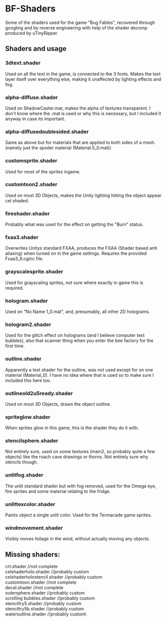 # BF-Shaders
Some of the shaders used for the game "Bug Fables", recovered through googling and by reverse engineering with help of the shader decomp produced by uTinyRipper.
## Shaders and usage
### 3dtext.shader
Used on all the text in the game, is connected to the 3 fonts. Makes the text layer itself over everything else, making it unaffected by lighting effects and fog.
### alpha-diffuse.shader
Used on ShadowCaster.mat, makes the alpha of textures transparent. I don't know where the .mat is used or why this is necessary, but I included it anyway in case its important.
### alpha-diffusedoublesided.shader
Same as above but for materials that are applied to both sides of a mesh. (namely just the spoder material (Material.5_0.mat))
### customsprite.shader
Used for most of the sprites ingame.
### customtoon2.shader
Used on most 3D Objects, makes the Unity lighting hitting the object appear cel shaded.
### fireshader.shader
Probably what was used for the effect on getting the "Burn" status.
### fxaa3.shader
Overwrites Unitys standard FXAA, produces the FXAA (Shader based anti aliasing) when turned on in the game settings. Requires the provided Fxaa3_9.cginc file.
### grayscalesprite.shader
Used for grayscaling sprites, not sure where exactly in game this is required.
### hologram.shader
Used on "No Name 1_0.mat", and, presumably, all other 2D holograms.
### hologram2.shader
Used for the glitch effect on holograms (and I believe computer text bubbles), also that scanner thing when you enter the bee factory for the first time.
### outline.shader
Apparently a test shader for the outline, was not used except for on one material (Material_0). I have no idea where that is used so to make sure I included this here too.
### outlineold2u5ready.shader
Used on most 3D Objects, draws the object outline.
### spriteglow.shader
When sprites glow in this game, this is the shader they do it with.
### stencilsphere.shader
Not entirely sure, used on some textures (main2, so probably quite a few objects) like the roach cave drawings or thorns. Not entirely sure why stencils though.
### unlitfog.shader
The unlit standard shader but with fog removed, used for the Omega eye, fire sprites and some material relating to the fridge.
### unlittexcolor.shader
Paints object a single unlit color. Used for the Termacade game sprites.
### windmovement.shader
Visibly moves foilage in the wind, without actually moving any objects.

## Missing shaders:
crt.shader						//not complete\
celshaderholo.shader			//probably custom\
celshaderholostencil.shader		//probably custom\
customtoon.shader				//not complete\
decal.shader					//not complete\
outersphere.shader				//probably custom\
scrolling bubbles.shader		//probably custom\
stenciltry5.shader				//probably custom\
stenciltry5b.shader				//probably custom\
wateroutline.shader				//probably custom\
